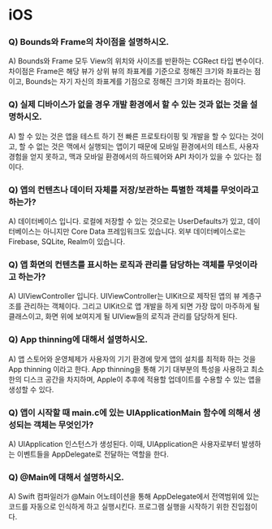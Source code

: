# iOS

### Q) Bounds와 Frame의 차이점을 설명하시오.
A) Bounds와 Frame 모두 View의 위치와 사이즈를 반환하는 CGRect 타입 변수이다. 차이점은 Frame은 해당 뷰가 상위 뷰의 좌표계를 기준으로 정해진 크기와 좌표라는 점이고, Bounds는 자기 자신의 좌표계를 기점으로 정해진 크기와 좌표라는 점이다.

### Q) 실제 디바이스가 없을 경우 개발 환경에서 할 수 있는 것과 없는 것을 설명하시오.
A) 할 수 있는 것은 앱을 테스트 하기 전 빠른 프로토타이핑 및 개발을 할 수 있다는 것이고, 할 수 없는 것은 맥에서 실행되는 앱이기 때문에 모바일 환경에서의 테스트, 사용자 경험을 얻지 못하고, 맥과 모바일 환경에서의 하드웨어와 API 차이가 있을 수 있다는 점이다.

### Q) 앱의 컨텐츠나 데이터 자체를 저장/보관하는 특별한 객체를 무엇이라고 하는가?
A) 데이터베이스 입니다. 로컬에 저장할 수 있는 것으로는 UserDefaults가 있고, 데이터베이스는 아니지만 Core Data 프레임워크도 있습니다. 외부 데이터베이스로는 Firebase, SQLite, Realm이 있습니다.

### Q) 앱 화면의 컨텐츠를 표시하는 로직과 관리를 담당하는 객체를 무엇이라고 하는가?
A) UIViewController 입니다. UIViewController는 UIKit으로 제작된 앱의 뷰 계층구조를 관리하는 객체이다. 그리고 UIKit으로 앱 개발을 하게 되면 가장 많이 마주하게 될 클래스이고, 화면 위에 보여지게 될 UIView들의 로직과 관리를 담당하게 된다.

### Q) App thinning에 대해서 설명하시오.
A) 앱 스토어와 운영체제가 사용자의 기기 환경에 맞게 앱의 설치를 최적화 하는 것을 App thinning 이라고 한다. App thinning을 통해 기기 대부분의 특성을 사용하고 최소한의 디스크 공간을 차지하며, Apple이 추후에 적용할 업데이트를 수용할 수 있는 앱을 생성할 수 있다.

### Q) 앱이 시작할 때 main.c에 있는 UIApplicationMain 함수에 의해서 생성되는 객체는 무엇인가?
A) UIApplication 인스턴스가 생성된다. 이때, UIApplication은 사용자로부터 발생하는 이벤트들을 AppDelegate로 전달하는 역할을 한다.

### Q) @Main에 대해서 설명하시오.
A) Swift 컴파일러가 @Main 어노테이션을 통해 AppDelegate에서 전역범위에 있는 코드를 자동으로 인식하게 하고 실행시킨다. 프로그램 실행을 시작하기 위한 진입점이다.